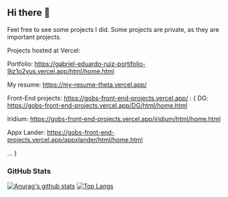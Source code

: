 ## Hi there 👋


Feel free to see some projects I did. Some projects are private, as they are important projects.

Projects hosted at Vercel:

Portfolio: https://gabriel-eduardo-ruiz-portifolio-9jz1o2yus.vercel.app/html/home.html

My resume: https://my-resume-theta.vercel.app/

Front-End projects: https://gobs-front-end-projects.vercel.app/ : {
  DG: https://gobs-front-end-projects.vercel.app/DG/html/home.html
  
  Iridium: https://gobs-front-end-projects.vercel.app/iridium/html/home.html
  
  Appx Lander: https://gobs-front-end-projects.vercel.app/appxlander/html/home.html
  
  ...
}

### GitHub Stats
[![Anurag's github stats](https://github-readme-stats.vercel.app/api?username=gobsruiz)](https://github.com/anuraghazra/github-readme-stats)
[![Top Langs](https://github-readme-stats.vercel.app/api/top-langs/?username=gobsruiz&layout=compact&langs_count=10)](https://github.com/anuraghazra/github-readme-stats)


<!--
**GobsRuiz/GobsRuiz** is a ✨ _special_ ✨ repository because its `README.md` (this file) appears on your GitHub profile.

Here are some ideas to get you started:

- 🔭 I’m currently working on ...
- 🌱 I’m currently learning ...
- 👯 I’m looking to collaborate on ...
- 🤔 I’m looking for help with ...
- 💬 Ask me about ...
- 📫 How to reach me: ...
- 😄 Pronouns: ...
- ⚡ Fun fact: ...
-->
